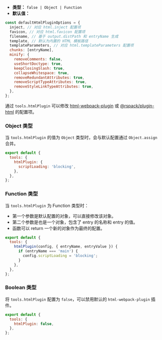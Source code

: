 - **类型：** `false | Object | Function`
- **默认值：**

```js
const defaultHtmlPluginOptions = {
  inject, // 对应 html.inject 配置项
  favicon, // 对应 html.favicon 配置项
  filename, // 基于 output.distPath 和 entryName 生成
  template, // 默认为内置的 HTML 模板路径
  templateParameters, // 对应 html.templateParameters 配置项
  chunks: [entryName],
  minify: {
    removeComments: false,
    useShortDoctype: true,
    keepClosingSlash: true,
    collapseWhitespace: true,
    removeRedundantAttributes: true,
    removeScriptTypeAttributes: true,
    removeStyleLinkTypeAttributes: true,
  },
};
```

通过 `tools.htmlPlugin` 可以修改 [html-webpack-plugin](https://github.com/jantimon/html-webpack-plugin) 或 [@rspack/plugin-html](https://github.com/web-infra-dev/rspack/tree/main/packages/rspack-plugin-html) 的配置项。

### Object 类型

当 `tools.htmlPlugin` 的值为 `Object` 类型时，会与默认配置通过 `Object.assign` 合并。

```js
export default {
  tools: {
    htmlPlugin: {
      scriptLoading: 'blocking',
    },
  },
};
```

### Function 类型

当 `tools.htmlPlugin` 为 Function 类型时：

- 第一个参数是默认配置的对象，可以直接修改该对象。
- 第二个参数是也是一个对象，包含了 entry 的名称和 entry 的值。
- 函数可以 return 一个新的对象作为最终的配置。

```js
export default {
  tools: {
    htmlPlugin(config, { entryName, entryValue }) {
      if (entryName === 'main') {
        config.scriptLoading = 'blocking';
      }
    },
  },
};
```

### Boolean 类型

将 `tools.htmlPlugin` 配置为 `false`，可以禁用默认的 `html-webpack-plugin` 插件。

```js
export default {
  tools: {
    htmlPlugin: false,
  },
};
```
